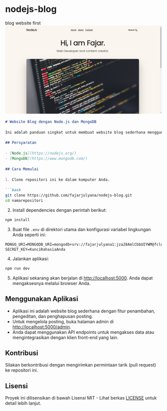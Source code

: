 # nodejs-blog
blog website first
<img src="capture/Screenshot.png"></img>
```markdown
# Website Blog dengan Node.js dan MongoDB

Ini adalah panduan singkat untuk membuat website blog sederhana menggunakan Node.js dan MongoDB.

## Persyaratan

- [Node.js](https://nodejs.org/)
- [MongoDB](https://www.mongodb.com/)

## Cara Memulai

1. Clone repositori ini ke dalam komputer Anda.

```bash
git clone https://github.com/fajarjulyana/nodejs-blog.git
cd namarepositori
```

2. Install dependencies dengan perintah berikut:

```bash
npm install
```

3. Buat file `.env` di direktori utama dan konfigurasi variabel lingkungan Anda seperti ini:

```plaintext
MONGO_URI=MONGODB_URI=mongodb+srv://fajarjulyana1:jza28AmlCbbUIYWM@fcluster.c3xpnet.mongodb.net/blog
SECRET_KEY=KunciRahasiaAnda
```

4. Jalankan aplikasi:

```bash
npm run dev
```

5. Aplikasi sekarang akan berjalan di [http://localhost:5000](http://localhost:5000). Anda dapat mengaksesnya melalui browser Anda.

## Menggunakan Aplikasi

- Aplikasi ini adalah website blog sederhana dengan fitur penambahan, pengeditan, dan penghapusan posting.
- Untuk mengelola posting, buka halaman admin di [http://localhost:5000/admin](http://localhost:5000/admin).
- Anda dapat menggunakan API endpoints untuk mengakses data atau mengintegrasikan dengan klien front-end yang lain.

## Kontribusi

Silakan berkontribusi dengan mengirimkan permintaan tarik (pull request) ke repositori ini.

## Lisensi

Proyek ini dilisensikan di bawah Lisensi MIT - Lihat berkas [LICENSE](LICENSE) untuk detail lebih lanjut.
```
